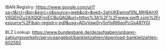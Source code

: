 IBAN Registry: https://www.google.com/url?sa=t&rct=j&q=&esrc=s&source=web&cd=&ved=2ahUKEwinqfSN_MH8AhXIV6QEHZu2AXQQFnoECBoQAQ&url=https%3A%2F%2Fwww.swift.com%2Fresource%2Fiban-registry-pdf&usg=AOvVaw0ry5oYpRt6qoPcGs481YGl

BLZ Lookup: https://www.bundesbank.de/de/aufgaben/unbarer-zahlungsverkehr/serviceangebot/bankleitzahlen/download-bankleitzahlen-602592